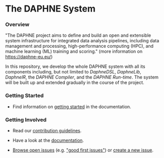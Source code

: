 <!--
Copyright 2021 The DAPHNE Consortium

Licensed under the Apache License, Version 2.0 (the "License");
you may not use this file except in compliance with the License.
You may obtain a copy of the License at

    http://www.apache.org/licenses/LICENSE-2.0

Unless required by applicable law or agreed to in writing, software
distributed under the License is distributed on an "AS IS" BASIS,
WITHOUT WARRANTIES OR CONDITIONS OF ANY KIND, either express or implied.
See the License for the specific language governing permissions and
limitations under the License.
-->

# The DAPHNE System

### Overview

"The DAPHNE project aims to define and build an open and extensible system infrastructure for integrated data analysis pipelines, including data management and processing, high-performance computing (HPC), and machine learning (ML) training and scoring." (more information on https://daphne-eu.eu/)

In this repository, we develop the whole DAPHNE system with all its components including, but not limited to *DaphneDSL*, *DaphneLib*, *DaphneIR*, the *DAPHNE Compiler*, and the *DAPHNE Run-time*.
The system will be built up and extended gradually in the course of the project.

### Getting Started

- Find information on [getting started](https://github.com/daphne-eu/daphne/blob/master/doc/GettingStarted.md) in the documentation.

### Getting Involved

- Read our [contribution guidelines](https://github.com/daphne-eu/daphne/blob/master/CONTRIBUTING.md).

- Have a look at the [documentation](https://github.com/daphne-eu/daphne/tree/master/doc).

- [Browse open issues](https://github.com/daphne-eu/daphne/issues) (e.g. ["good first issues"](https://github.com/daphne-eu/daphne/issues?q=is%3Aissue+is%3Aopen+label%3A%22good+first+issue%22)) or [create a new issue](https://github.com/daphne-eu/daphne/issues/new).
